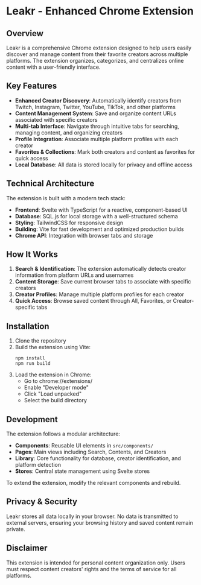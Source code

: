 # Leakr - Enhanced Chrome Extension

## Overview

Leakr is a comprehensive Chrome extension designed to help users easily discover and manage content from their favorite creators across multiple platforms. The extension organizes, categorizes, and centralizes online content with a user-friendly interface.

## Key Features

- **Enhanced Creator Discovery**: Automatically identify creators from Twitch, Instagram, Twitter, YouTube, TikTok, and other platforms
- **Content Management System**: Save and organize content URLs associated with specific creators
- **Multi-tab Interface**: Navigate through intuitive tabs for searching, managing content, and organizing creators
- **Profile Integration**: Associate multiple platform profiles with each creator
- **Favorites & Collections**: Mark both creators and content as favorites for quick access
- **Local Database**: All data is stored locally for privacy and offline access

## Technical Architecture

The extension is built with a modern tech stack:

- **Frontend**: Svelte with TypeScript for a reactive, component-based UI
- **Database**: SQL.js for local storage with a well-structured schema
- **Styling**: TailwindCSS for responsive design
- **Building**: Vite for fast development and optimized production builds
- **Chrome API**: Integration with browser tabs and storage

## How It Works

1. **Search & Identification**: The extension automatically detects creator information from platform URLs and usernames
2. **Content Storage**: Save current browser tabs to associate with specific creators
3. **Creator Profiles**: Manage multiple platform profiles for each creator
4. **Quick Access**: Browse saved content through All, Favorites, or Creator-specific tabs

## Installation

1. Clone the repository
2. Build the extension using Vite:
   ```
   npm install
   npm run build
   ```
3. Load the extension in Chrome:
   - Go to chrome://extensions/
   - Enable "Developer mode"
   - Click "Load unpacked"
   - Select the build directory

## Development

The extension follows a modular architecture:
- **Components**: Reusable UI elements in `src/components/`
- **Pages**: Main views including Search, Contents, and Creators
- **Library**: Core functionality for database, creator identification, and platform detection
- **Stores**: Central state management using Svelte stores

To extend the extension, modify the relevant components and rebuild.

## Privacy & Security

Leakr stores all data locally in your browser. No data is transmitted to external servers, ensuring your browsing history and saved content remain private.

## Disclaimer

This extension is intended for personal content organization only. Users must respect content creators' rights and the terms of service for all platforms.
